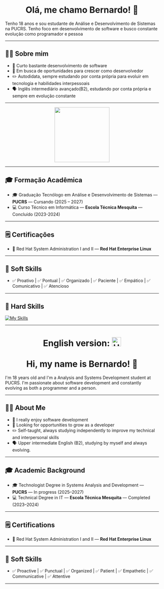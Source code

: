 <h1 align="center">Olá, me chamo Bernardo! 👋</h1>

<p>Tenho 18 anos e sou estudante de Análise e Desenvolvimento de Sistemas na PUCRS. Tenho foco em desenvolvimento de software e busco constante evolução como programador e pessoa</p>

---

## 👨‍💻 Sobre mim
- 🚀 Curto bastante desenvolvimento de software
- 🎯 Em busca de oportunidades para crescer como desenvolvedor
- ✏️ Autodidata, sempre estudando por conta própria para evoluir em tecnologia e habilidades interpessoais
- 🗣️ Inglês intermediário avançado(B2), estudando por conta própria e sempre em evolução constante

---

<div align="center">
  <img height="180em" src="https://github-readme-stats.vercel.app/api/top-langs/?username=besinhorelli&layout=compact&langs_count=8&theme=dark"/>
</div>

---
## 🎓 Formação Acadêmica
- 🎓 Graduação Tecnólogo em Análise e Desenvolvimento de Sistemas — **PUCRS** — Cursando (2025 – 2027)
- 💻 Curso Técnico em Informática — **Escola Técnica Mesquita** — Concluído (2023-2024)
---
## 🗒️ Certificações
- 🐧 Red Hat System Administration I and II — **Red Hat Enterprise Linux**

---

## 🤝 Soft Skills
- ✅ Proativo | ✅ Pontual | ✅ Organizado | ✅ Paciente | ✅ Empático | ✅ Comunicativo | ✅ Atencioso

---
## 🚀 Hard Skills
[![My Skills](https://skillicons.dev/icons?i=java,spring,mysql,python,c,dart,html,css,js)](https://skillicons.dev)

---

<h1 align="center">
  English version: <img src="https://upload.wikimedia.org/wikipedia/en/a/ae/Flag_of_the_United_Kingdom.svg" alt="UK Flag" width="30" height="30"><br><br>
  Hi, my name is Bernardo! 👋
</h1>

<p>I'm 18 years old and I'm a Analysis and Systems Development student at PUCRS. I'm passionate about software development and constantly evolving as both a programmer and a person.</p>

---

## 👨‍💻 About Me
- 🚀 I really enjoy software development  
- 🎯 Looking for opportunities to grow as a developer  
- ✏️ Self-taught, always studying independently to improve my technical and interpersonal skills  
- 🗣️ Upper intermediate English (B2), studying by myself and always evolving.  

---
## 🎓 Academic Background
- 🎓 Technologist Degree in Systems Analysis and Development — **PUCRS** — In progress (2025–2027)  
- 💻 Technical Degree in IT — **Escola Técnica Mesquita** — Completed (2023–2024)
---

## 🗒️ Certifications
- 🐧 Red Hat System Administration I and II — **Red Hat Enterprise Linux**

---

## 🤝 Soft Skills
- ✅ Proactive | ✅ Punctual | ✅ Organized | ✅ Patient | ✅ Empathetic | ✅ Communicative | ✅ Attentive  

---

